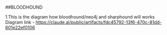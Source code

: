 ##BLOODHOUND

1.This is the diagram how bloodhound/neo4j and sharphound will works
Diagram link - https://claude.ai/public/artifacts/fdc45792-13f6-470c-81dd-601e22ef0106






























